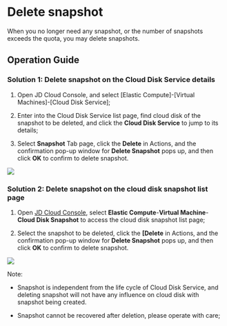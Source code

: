 # Delete snapshot

When you no longer need any snapshot, or the number of snapshots exceeds the quota, you may delete snapshots.

## Operation Guide

### Solution 1: Delete snapshot on the Cloud Disk Service details

1. Open JD Cloud Console, and select [Elastic Compute]-[Virtual Machines]-[Cloud Disk Service];

2. Enter into the Cloud Disk Service list page, find cloud disk of the snapshot to be deleted, and click the **Cloud Disk Service** to jump to its details;

3. Select **Snapshot** Tab page, click the **Delete** in Actions, and the confirmation pop-up window for **Delete Snapshot** pops up, and then click **OK** to confirm to delete snapshot.

![](https://github.com/jdcloudcom/cn/blob/edit/image/Elastic-Compute/CloudDisk/Create-CloudDisk-SnapShot/create-snapshot-005.jpg)


### Solution 2: Delete snapshot on the cloud disk snapshot list page

1. Open [JD Cloud Console](https://console.jdcloud.com/), select **Elastic Compute**-**Virtual Machine**-**Cloud Disk Snapshot** to access the cloud disk snapshot list page;

2. Select the snapshot to be deleted, click the **[Delete** in Actions, and the confirmation pop-up window for **Delete Snapshot** pops up, and then click **OK** to confirm to delete snapshot.


![](https://github.com/jdcloudcom/cn/blob/edit/image/Elastic-Compute/CloudDisk/Create-CloudDisk-SnapShot/create-snapshot-006.png)


Note:



- Snapshot is independent from the life cycle of Cloud Disk Service, and deleting snapshot will not have any influence on cloud disk with snapshot being created.



- Snapshot cannot be recovered after deletion, please operate with care;



